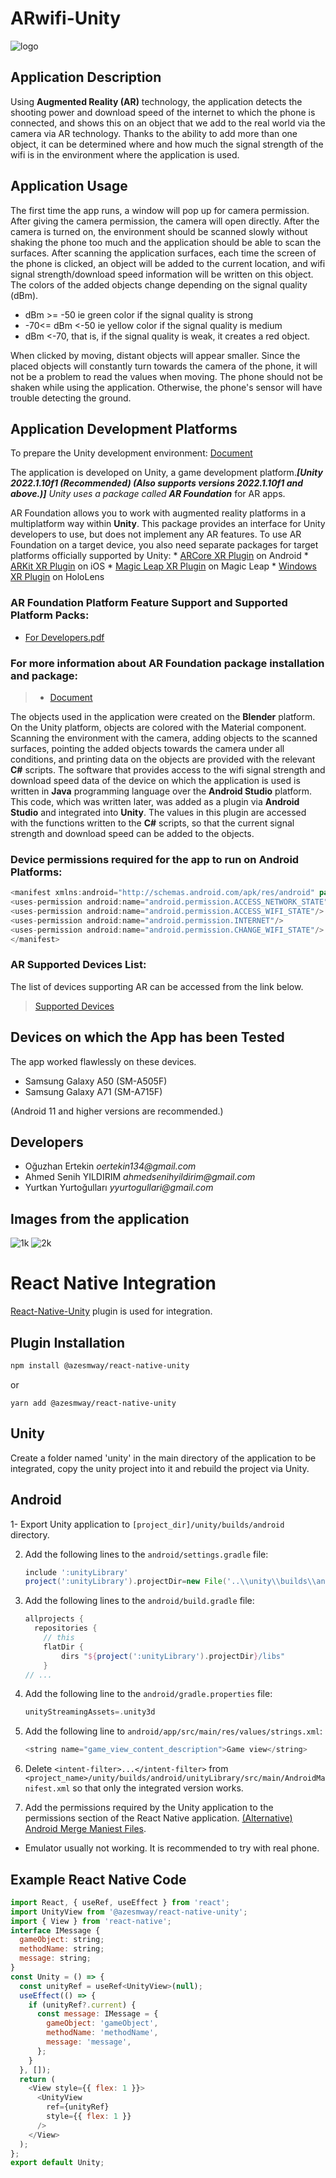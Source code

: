 # ARwifi-Unity

![logo](https://user-images.githubusercontent.com/68961575/183023181-95774d0c-1382-4119-9fff-cfc5191e6c3c.png)

## Application Description

Using **Augmented Reality (AR)** technology, the application detects the shooting power and download speed of the internet to which the phone is connected, and shows this on an object that we add to the real world via the camera via AR technology. Thanks to the ability to add more than one object, it can be determined where and how much the signal strength of the wifi is in the environment where the application is used.

## Application Usage

The first time the app runs, a window will pop up for camera permission. After giving the camera permission, the camera will open directly. After the camera is turned on, the environment should be scanned slowly without shaking the phone too much and the application should be able to scan the surfaces. After scanning the application surfaces, each time the screen of the phone is clicked, an object will be added to the current location, and wifi signal strength/download speed information will be written on this object. The colors of the added objects change depending on the signal quality (dBm).
* dBm >= -50 ie green color if the signal quality is strong
* -70<= dBm <-50 ie yellow color if the signal quality is medium
* dBm <-70, that is, if the signal quality is weak, it creates a red object.

When clicked by moving, distant objects will appear smaller. Since the placed objects will constantly turn towards the camera of the phone, it will not be a problem to read the values when moving. The phone should not be shaken while using the application. Otherwise, the phone's sensor will have trouble detecting the ground.

## Application Development Platforms
To prepare the Unity development environment:
[Document](https://github.com/oguzhanertekin/AR-Wifi-Cam/files/9394810/install.pdf)



The application is developed on Unity, a game development platform._**[Unity 2022.1.10f1 (Recommended) (Also supports versions 2022.1.10f1 and above.)]** Unity uses a package called **AR Foundation**_ for AR apps.


AR Foundation allows you to work with augmented reality platforms in a multiplatform way within **Unity**. This package provides an interface for Unity developers to use, but does not implement any AR features. To use AR Foundation on a target device, you also need separate packages for target platforms officially supported by Unity:
    * [ARCore XR Plugin](https://docs.unity3d.com/Packages/com.unity.xr.arcore@4.1/manual/index.html) on Android
    * [ARKit XR Plugin](https://docs.unity3d.com/Packages/com.unity.xr.arkit@4.1/manual/index.html) on iOS
    * [Magic Leap XR Plugin](https://docs.unity3d.com/Packages/com.unity.xr.magicleap@6.0/manual/index.html) on Magic Leap
    * [Windows XR Plugin](https://docs.unity3d.com/Packages/com.unity.xr.windowsmr@4.0/manual/index.html) on HoloLens
    


### **AR Foundation** Platform Feature Support and Supported Platform Packs:
* [For Developers.pdf](https://github.com/oguzhanertekin/AR-Wifi-Cam/files/9394817/ForDevelopers.pdf)


### For more information about AR Foundation package installation and package:
>* [Document](https://docs.unity3d.com/Packages/com.unity.xr.arfoundation@4.1/manual/index.html)

The objects used in the application were created on the **Blender** platform. On the Unity platform, objects are colored with the Material component.
Scanning the environment with the camera, adding objects to the scanned surfaces, pointing the added objects towards the camera under all conditions, and printing data on the objects are provided with the relevant **C#** scripts. The software that provides access to the wifi signal strength and download speed data of the device on which the application is used is written in **Java** programming language over the **Android Studio** platform. This code, which was written later, was added as a plugin via **Android Studio** and integrated into **Unity**. The values in this plugin are accessed with the functions written to the **C#** scripts, so that the current signal strength and download speed can be added to the objects.

### Device permissions required for the app to run on Android Platforms:

```java
<manifest xmlns:android="http://schemas.android.com/apk/res/android" package="com.example.wifiplugin">
<uses-permission android:name="android.permission.ACCESS_NETWORK_STATE"/>
<uses-permission android:name="android.permission.ACCESS_WIFI_STATE"/>
<uses-permission android:name="android.permission.INTERNET"/>
<uses-permission android:name="android.permission.CHANGE_WIFI_STATE"/>
</manifest>
```

### AR Supported Devices List:

The list of devices supporting AR can be accessed from the link below.
>[Supported Devices](https://developers.google.com/ar/devices)



## Devices on which the App has been Tested
The app worked flawlessly on these devices.
* Samsung Galaxy A50 (SM-A505F)
* Samsung Galaxy A71 (SM-A715F)

(Android 11 and higher versions are recommended.)

## Developers
* Oğuzhan Ertekin _oertekin134@gmail.com_
* Ahmed Senih YILDIRIM _ahmedsenihyildirim@gmail.com_
* Yurtkan Yurtoğulları _yyurtogullari@gmail.com_

## Images from the application

![1k](https://user-images.githubusercontent.com/68961575/183061368-6923a3e1-4d6a-4b08-b5e5-0429e3303ad2.png) ![2k](https://user-images.githubusercontent.com/68961575/183061603-7df1604b-0100-42d4-a3dc-7b37685a3864.png)

# React Native Integration
[React-Native-Unity](https://github.com/azesmway/react-native-unity) plugin is used for integration.

## Plugin Installation
```sh
npm install @azesmway/react-native-unity
```
or
```
yarn add @azesmway/react-native-unity
```

## Unity
Create a folder named 'unity' in the main directory of the application to be integrated, copy the unity project into it and rebuild the project via Unity.

## Android

  1- Export Unity application to `[project_dir]/unity/builds/android` directory.

2. Add the following lines to the `android/settings.gradle` file:
    ```gradle
    include ':unityLibrary'
    project(':unityLibrary').projectDir=new File('..\\unity\\builds\\android\\unityLibrary')
    ```
    
3. Add the following lines to the `android/build.gradle` file:
    ```gradle
    allprojects {
      repositories {
        // this
        flatDir {
            dirs "${project(':unityLibrary').projectDir}/libs"
        }
    // ...
    ```
    
4. Add the following line to the `android/gradle.properties` file:
    ```gradle
    unityStreamingAssets=.unity3d
    ```
5. Add the following line to ``android/app/src/main/res/values/strings.xml``:
    ```javascript
    <string name="game_view_content_description">Game view</string>
    ```
    
6. Delete `<intent-filter>...</intent-filter>` from ``<project_name>/unity/builds/android/unityLibrary/src/main/AndroidManifest.xml`` so that only the integrated version works.

7. Add the permissions required by the Unity application to the permissions section of the React Native application. [(Alternative) Android Merge Maniest Files](https://developer.android.com/studio/build/manage-manifests#merge_priorities).

- Emulator usually not working. It is recommended to try with real phone.

## Example React Native Code
```js
import React, { useRef, useEffect } from 'react';
import UnityView from '@azesmway/react-native-unity';
import { View } from 'react-native';
interface IMessage {
  gameObject: string;
  methodName: string;
  message: string;
}
const Unity = () => {
  const unityRef = useRef<UnityView>(null);
  useEffect(() => {
    if (unityRef?.current) {
      const message: IMessage = {
        gameObject: 'gameObject',
        methodName: 'methodName',
        message: 'message',
      };
    }
  }, []);
  return (
    <View style={{ flex: 1 }}>
      <UnityView
        ref={unityRef}
        style={{ flex: 1 }}
      />
    </View>
  );
};
export default Unity;
```
